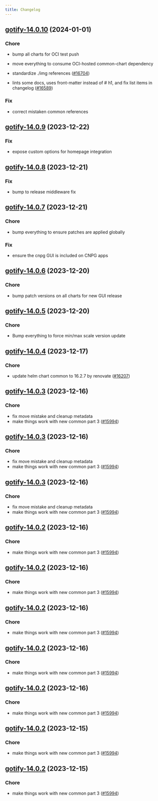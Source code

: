 ```yaml
---
title: Changelog
---
```




## [gotify-14.0.10](https://github.com/truecharts/charts/compare/gotify-14.0.9...gotify-14.0.10) (2024-01-01)

### Chore



- bump all charts for OCI test push

- move everything to consume OCI-hosted common-chart dependency

- standardize ./img references ([#16704](https://github.com/truecharts/charts/issues/16704))

- lints some docs, uses front-matter instead of # h1, and fix list items in changelog ([#16589](https://github.com/truecharts/charts/issues/16589))

### Fix



- correct mistaken common references
## [gotify-14.0.9](https://github.com/truecharts/charts/compare/gotify-14.0.8...gotify-14.0.9) (2023-12-22)

### Fix

- expose custom options for homepage integration

## [gotify-14.0.8](https://github.com/truecharts/charts/compare/gotify-14.0.7...gotify-14.0.8) (2023-12-21)

### Fix

- bump to release middleware fix

## [gotify-14.0.7](https://github.com/truecharts/charts/compare/gotify-14.0.6...gotify-14.0.7) (2023-12-21)

### Chore

- bump everything to ensure patches are applied globally

### Fix

- ensure the cnpg GUI is included on CNPG apps

## [gotify-14.0.6](https://github.com/truecharts/charts/compare/gotify-14.0.5...gotify-14.0.6) (2023-12-20)

### Chore

- bump patch versions on all charts for new GUI release

## [gotify-14.0.5](https://github.com/truecharts/charts/compare/gotify-14.0.4...gotify-14.0.5) (2023-12-20)

### Chore

- Bump everything to force min/max scale version update

## [gotify-14.0.4](https://github.com/truecharts/charts/compare/gotify-14.0.3...gotify-14.0.4) (2023-12-17)

### Chore

- update helm chart common to 16.2.7 by renovate ([#16207](https://github.com/truecharts/charts/issues/16207))

## [gotify-14.0.3](https://github.com/truecharts/charts/compare/gotify-13.0.3...gotify-14.0.3) (2023-12-16)

### Chore

- fix move mistake and cleanup metadata
- make things work with new common part 3 ([#15994](https://github.com/truecharts/charts/issues/15994))

## [gotify-14.0.3](https://github.com/truecharts/charts/compare/gotify-13.0.3...gotify-14.0.3) (2023-12-16)

### Chore

- fix move mistake and cleanup metadata
- make things work with new common part 3 ([#15994](https://github.com/truecharts/charts/issues/15994))

## [gotify-14.0.3](https://github.com/truecharts/charts/compare/gotify-13.0.3...gotify-14.0.3) (2023-12-16)

### Chore

- fix move mistake and cleanup metadata
- make things work with new common part 3 ([#15994](https://github.com/truecharts/charts/issues/15994))

## [gotify-14.0.2](https://github.com/truecharts/charts/compare/gotify-13.0.3...gotify-14.0.2) (2023-12-16)

### Chore

- make things work with new common part 3 ([#15994](https://github.com/truecharts/charts/issues/15994))

## [gotify-14.0.2](https://github.com/truecharts/charts/compare/gotify-13.0.3...gotify-14.0.2) (2023-12-16)

### Chore

- make things work with new common part 3 ([#15994](https://github.com/truecharts/charts/issues/15994))

## [gotify-14.0.2](https://github.com/truecharts/charts/compare/gotify-13.0.3...gotify-14.0.2) (2023-12-16)

### Chore

- make things work with new common part 3 ([#15994](https://github.com/truecharts/charts/issues/15994))

## [gotify-14.0.2](https://github.com/truecharts/charts/compare/gotify-13.0.3...gotify-14.0.2) (2023-12-16)

### Chore

- make things work with new common part 3 ([#15994](https://github.com/truecharts/charts/issues/15994))

## [gotify-14.0.2](https://github.com/truecharts/charts/compare/gotify-13.0.3...gotify-14.0.2) (2023-12-16)

### Chore

- make things work with new common part 3 ([#15994](https://github.com/truecharts/charts/issues/15994))

## [gotify-14.0.2](https://github.com/truecharts/charts/compare/gotify-13.0.3...gotify-14.0.2) (2023-12-15)

### Chore

- make things work with new common part 3 ([#15994](https://github.com/truecharts/charts/issues/15994))

## [gotify-14.0.2](https://github.com/truecharts/charts/compare/gotify-13.0.3...gotify-14.0.2) (2023-12-15)

### Chore

- make things work with new common part 3 ([#15994](https://github.com/truecharts/charts/issues/15994))
